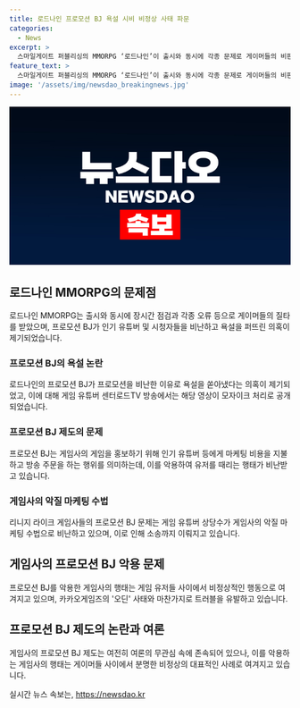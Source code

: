 ```yaml
---
title: 로드나인 프로모션 BJ 욕설 시비 비정상 사태 파문
categories:
  - News
excerpt: >
  스마일게이트 퍼블리싱의 MMORPG ‘로드나인’이 출시와 동시에 각종 문제로 게이머들의 비판을 받고 있습니다. 이에 프로모션 BJ가 인기 유튜버와 시청자들을 비난하며 욕설을 퍼붓는 논란도 발생했습니다. 이로 인해 게임사와 유저 간의 갈등이 높아지고 있습니다. 게임 유튜버들은 프로모션 BJ 제도를 비난하며 게임사의 악질 마케팅 수법을 지적했고, 이에 대한 논란이 커지고 있습니다. ‘로드나인’을 비롯한 프로모션 BJ를 악용하는 게임사들의 행태는 여론에서 비정상으로 여겨지고 있습니다.
feature_text: >
  스마일게이트 퍼블리싱의 MMORPG ‘로드나인’이 출시와 동시에 각종 문제로 게이머들의 비판을 받고 있습니다. 이에 프로모션 BJ가 인기 유튜버와 시청자들을 비난하며 욕설을 퍼붓는 논란도 발생했습니다. 이로 인해 게임사와 유저 간의 갈등이 높아지고 있습니다. 게임 유튜버들은 프로모션 BJ 제도를 비난하며 게임사의 악질 마케팅 수법을 지적했고, 이에 대한 논란이 커지고 있습니다. ‘로드나인’을 비롯한 프로모션 BJ를 악용하는 게임사들의 행태는 여론에서 비정상으로 여겨지고 있습니다.
image: '/assets/img/newsdao_breakingnews.jpg'
---
```


<p><img src="/assets/img/newsdao_breakingnews.jpg" alt="koreaapp 속보" /></p>

<h2 data-ke-size="size26">로드나인 MMORPG의 문제점</h2>

<p data-ke-size="size16">로드나인 MMORPG는 출시와 동시에 장시간 점검과 각종 오류 등으로 게이머들의 질타를 받았으며, 프로모션 BJ가 인기 유튜버 및 시청자들을 비난하고 욕설을 퍼뜨린 의혹이 제기되었습니다.</p>

<h3>프로모션 BJ의 욕설 논란</h3>

<p data-ke-size="size16">로드나인의 프로모션 BJ가 프로모션을 비난한 이유로 욕설을 쏟아냈다는 의혹이 제기되었고, 이에 대해 게임 유튜버 센터로드TV 방송에서는 해당 영상이 모자이크 처리로 공개되었습니다.</p>

<h3>프로모션 BJ 제도의 문제</h3>

<p data-ke-size="size16">프로모션 BJ는 게임사의 게임을 홍보하기 위해 인기 유튜버 등에게 마케팅 비용을 지불하고 방송 주문을 하는 행위를 의미하는데, 이를 악용하여 유저를 때리는 행태가 비난받고 있습니다.</p>

<h3>게임사의 악질 마케팅 수법</h3>

<p data-ke-size="size16">리니지 라이크 게임사들의 프로모션 BJ 문제는 게임 유튜버 상당수가 게임사의 악질 마케팅 수법으로 비난하고 있으며, 이로 인해 소송까지 이뤄지고 있습니다.</p>

<h2 data-ke-size="size26">게임사의 프로모션 BJ 악용 문제</h2>

<p data-ke-size="size16">프로모션 BJ를 악용한 게임사의 행태는 게임 유저들 사이에서 비정상적인 행동으로 여겨지고 있으며, 카카오게임즈의 '오딘' 사태와 마찬가지로 트러블을 유발하고 있습니다.</p>

<h2 data-ke-size="size26">프로모션 BJ 제도의 논란과 여론</h2>

<p data-ke-size="size16">게임사의 프로모션 BJ 제도는 여전히 여론의 무관심 속에 존속되어 있으나, 이를 악용하는 게임사의 행태는 게이머들 사이에서 분명한 비정상의 대표적인 사례로 여겨지고 있습니다.</p>
실시간 뉴스 속보는, <a href="https://newsdao.kr" rel="dofollow">https://newsdao.kr</a>


